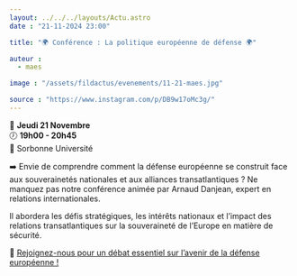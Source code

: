```yaml
---
layout: ../../../layouts/Actu.astro
date : "21-11-2024 23:00"

title: "🌍 Conférence : La politique européenne de défense 🌍"

auteur :
  - maes

image : "/assets/fildactus/evenements/11-21-maes.jpg"

source : "https://www.instagram.com/p/DB9w17oMc3g/"
---
```


📅 __Jeudi 21 Novembre__  
🕖 __19h00 - 20h45__  
📍 Sorbonne Université

➡️ Envie de comprendre comment la défense européenne se construit face aux souverainetés nationales et aux alliances transatlantiques ? Ne manquez pas notre conférence animée par Arnaud Danjean, expert en relations internationales.

Il abordera les défis stratégiques, les intérêts nationaux et l’impact des relations transatlantiques sur la souveraineté de l’Europe en matière de sécurité.

🔗 [Rejoignez-nous pour un débat essentiel sur l’avenir de la défense européenne !](helloasso.com/associations/association-du-master-affaires-europeennes-de-la-sorbonne-maes/evenements/conference)
